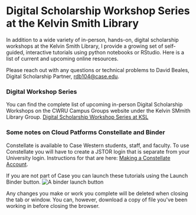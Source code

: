 # Digital Scholarship Workshop Series at the Kelvin Smith Library

In addition to a wide variety of in-person, hands-on, digital scholarship workshops at the Kelvin Smith Library, I provide a growing set of self-guided, interactive tutorials using python notebooks or RStudio.   Here is a list of current and upcoming online resources.



Please reach out with any questions or technical problems to David Beales, Digital Scholarship Partner, [rdb104@case.edu](mailto:rdb104@case.edu).


### Digital Workshop Series

You can find the complete list of upcoming in-person Digital Scholarship Workshops on the CWRU Campus Groups website under the Kelvin SMmith Library Group.
[Digital Scholarship Workshop Series at KSL]([mailto:rdb104@case.edu](https://community.case.edu/events_list?topic_tags=1778970&show=upcoming))


### Some notes on Cloud Patforms Constellate and Binder

Constellate is available to Case Western students, staff, and faculty.  To use Constellate you will have to create a JSTOR login that is separate from your University login.  Instructions for that are here:  <a href="https://librarybeales.github.io/CreateLogin/" target=blank>Making a Constellate Account</a>.

If you are not part of Case you can launch these tutorials using the Launch Binder button.  ![A binder launch button](https://mybinder.org/static/images/badge_logo.svg)  

Any changes you make or work you complete will be deleted when closing the tab or window.  You can, however, download a copy of file you've been working in before closing the browser.  
